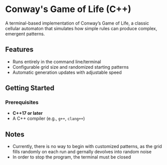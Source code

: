# Conway's Game of Life (C++)

A terminal-based implementation of Conway’s Game of Life, a classic cellular automaton that simulates how simple rules can produce complex, emergent patterns.

## Features
- Runs entirely in the command line/terminal
- Configurable grid size and randomized starting patterns
- Automatic generation updates with adjustable speed

## Getting Started

### Prerequisites
- **C++17 or later**
- A C++ compiler (e.g., `g++`, `clang++`)

## Notes
- Currently, there is no way to begin with customized patterns, as the grid fills randomly on each run and gernally devolves into random noise
- In order to stop the program, the terminal must be closed
